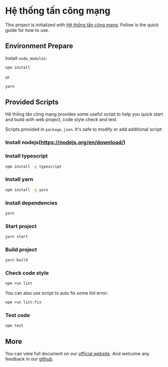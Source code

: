 # Hệ thống tấn công mạng

This project is initialized with [Hệ thống tấn công mạng](https://pro.ant.design). Follow is the quick guide for how to use.

## Environment Prepare

Install `node_modules`:

```bash
npm install
```

or

```bash
yarn
```

## Provided Scripts

Hệ thống tấn công mạng provides some useful script to help you quick start and build with web project, code style check and test.

Scripts provided in `package.json`. It's safe to modify or add additional script:

### Install nodejs(https://nodejs.org/en/download/)

### Install typescript

```bash
npm install -g typescript
```

### Install yarn

```bash
npm install -g yarn
```

### Install dependencies

```bash
yarn
```

### Start project

```bash
yarn start
```

### Build project

```bash
yarn build
```

### Check code style

```bash
npm run lint
```

You can also use script to auto fix some lint error:

```bash
npm run lint:fix
```

### Test code

```bash
npm test
```

## More

You can view full document on our [official website](https://pro.ant.design). And welcome any feedback in our [github](https://github.com/ant-design/ant-design-pro).
